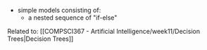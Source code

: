 - simple models consisting of:
	- a nested sequence of "if-else"

Related to: [[COMPSCI367 - Artificial Intelligence/week11/Decision Trees|Decision Trees]]